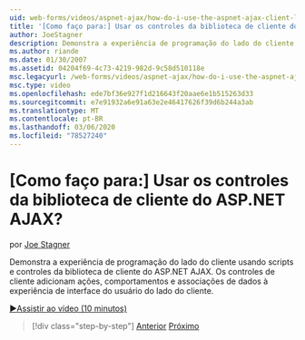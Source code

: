 ```yaml
---
uid: web-forms/videos/aspnet-ajax/how-do-i-use-the-aspnet-ajax-client-library-controls
title: '[Como faço para:] Usar os controles da biblioteca de cliente do ASP.NET AJAX? | Microsoft Docs'
author: JoeStagner
description: Demonstra a experiência de programação do lado do cliente usando scripts e controles da biblioteca de cliente do ASP.NET AJAX. O cliente controla a adição de ações, behavio...
ms.author: riande
ms.date: 01/30/2007
ms.assetid: 04204f69-4c73-4219-982d-9c58d510118e
msc.legacyurl: /web-forms/videos/aspnet-ajax/how-do-i-use-the-aspnet-ajax-client-library-controls
msc.type: video
ms.openlocfilehash: ede7bf36e927f1d216643f20aae6e1b515263d33
ms.sourcegitcommit: e7e91932a6e91a63e2e46417626f39d6b244a3ab
ms.translationtype: MT
ms.contentlocale: pt-BR
ms.lasthandoff: 03/06/2020
ms.locfileid: "78527240"
---
```

# <a name="how-do-i-use-the-aspnet-ajax-client-library-controls"></a>[Como faço para:] Usar os controles da biblioteca de cliente do ASP.NET AJAX?

por [Joe Stagner](https://github.com/JoeStagner)

Demonstra a experiência de programação do lado do cliente usando scripts e controles da biblioteca de cliente do ASP.NET AJAX. Os controles de cliente adicionam ações, comportamentos e associações de dados à experiência de interface do usuário do lado do cliente.

[&#9654;Assistir ao vídeo (10 minutos)](https://channel9.msdn.com/Blogs/ASP-NET-Site-Videos/how-do-i-use-the-aspnet-ajax-client-library-controls)

> [!div class="step-by-step"]
> [Anterior](how-do-i-aspnet-ajax-enable-an-existing-web-service.md)
> [Próximo](how-do-i-use-an-aspnet-ajax-scriptmanagerproxy.md)
